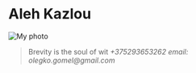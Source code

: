# Aleh Kazlou
![My photo](https://avatars.githubusercontent.com/u/99884951?s=400&u=753954aecdc97fbae2800d804d3df51d351f9998&v=4)
> Brevity is the soul of wit
*+375293653262*
_email: olegko.gomel@gmail.com_
